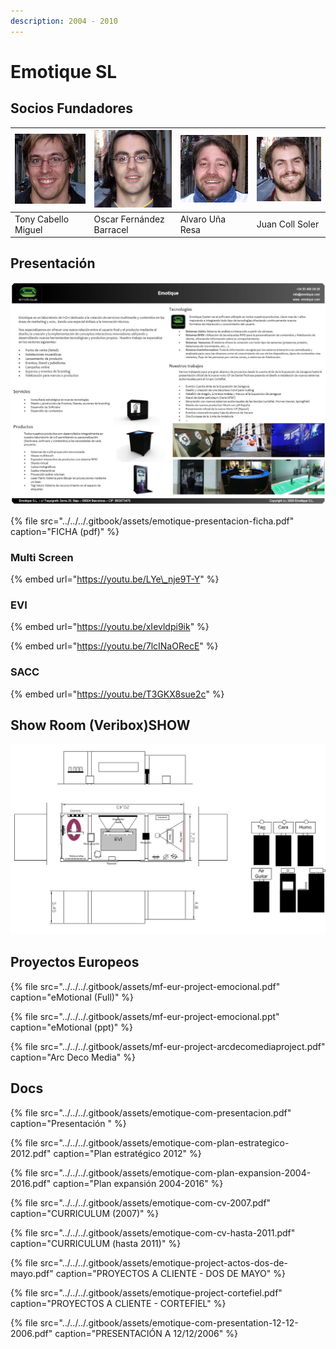```yaml
---
description: 2004 - 2010
---
```


# Emotique SL

## Socios Fundadores

| ![](../../../.gitbook/assets/socios-tony-cabello-miguel.jpg) | ![](../../../.gitbook/assets/socios-oscar-fernandez-barracel-1-.jpg) | ![](../../../.gitbook/assets/socios-alvaro-una-resa-1-.jpg) | ![](../../../.gitbook/assets/socios-juan-coll-soler-1-.jpg) |
| :--- | :--- | :--- | :--- |
| Tony Cabello Miguel | Oscar Fernández Barracel | Alvaro Uña Resa | Juan Coll Soler |

## Presentación

![](../../../.gitbook/assets/emotique-presentacion-ficha.jpg)

{% file src="../../../.gitbook/assets/emotique-presentacion-ficha.pdf" caption="FICHA \(pdf\)" %}

### Multi Screen

{% embed url="https://youtu.be/LYe\_nje9T-Y" %}

### EVI



{% embed url="https://youtu.be/xIevldpi9ik" %}

{% embed url="https://youtu.be/7lcINaORecE" %}

### SACC

{% embed url="https://youtu.be/T3GKX8sue2c" %}

## Show Room \(Veribox\)SHOW

![](../../../.gitbook/assets/emotique-com-showroom.jpg)

## Proyectos Europeos

{% file src="../../../.gitbook/assets/mf-eur-project-emocional.pdf" caption="eMotional \(Full\)" %}

{% file src="../../../.gitbook/assets/mf-eur-project-emocional.ppt" caption="eMotional \(ppt\)" %}

{% file src="../../../.gitbook/assets/mf-eur-project-arcdecomediaproject.pdf" caption="Arc Deco Media" %}

## Docs

{% file src="../../../.gitbook/assets/emotique-com-presentacion.pdf" caption="Presentación " %}

{% file src="../../../.gitbook/assets/emotique-com-plan-estrategico-2012.pdf" caption="Plan estratégico 2012" %}

{% file src="../../../.gitbook/assets/emotique-com-plan-expansion-2004-2016.pdf" caption="Plan expansión 2004-2016" %}

{% file src="../../../.gitbook/assets/emotique-com-cv-2007.pdf" caption="CURRICULUM \(2007\)" %}

{% file src="../../../.gitbook/assets/emotique-com-cv-hasta-2011.pdf" caption="CURRICULUM \(hasta 2011\)" %}

{% file src="../../../.gitbook/assets/emotique-project-actos-dos-de-mayo.pdf" caption="PROYECTOS A CLIENTE - DOS DE MAYO" %}

{% file src="../../../.gitbook/assets/emotique-project-cortefiel.pdf" caption="PROYECTOS A CLIENTE - CORTEFIEL" %}

{% file src="../../../.gitbook/assets/emotique-com-presentation-12-12-2006.pdf" caption="PRESENTACIÓN A 12/12/2006" %}

